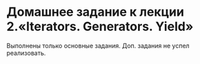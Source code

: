 # Домашнее задание к лекции 2.«Iterators. Generators. Yield»
Выполнены только основные задания. Доп. задания не успел реализовать.
